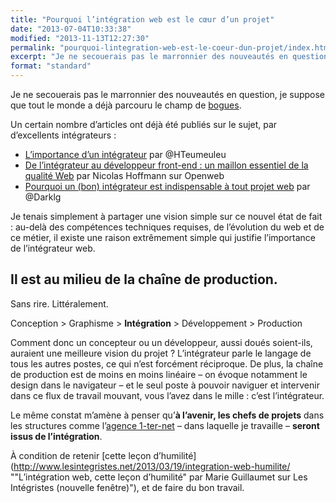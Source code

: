 ```yaml
---
title: "Pourquoi l’intégration web est le cœur d’un projet"
date: "2013-07-04T10:33:38"
modified: "2013-11-13T12:27:30"
permalink: "pourquoi-lintegration-web-est-le-coeur-dun-projet/index.html"
excerpt: "Je ne secouerais pas le marronnier des nouveautés en question, je suppose que tout le monde a déjà parcouru le champ de bogues. Un certain nombre d’articles ont déjà été publiés sur le sujet, par d’excellents intégrateurs : L’importance d’un intégrateur&nbsp;par @HTeumeuleu De l’intégrateur au développeur front-end&nbsp;: un maillon essentiel de la qualité Web&nbsp;par Nicolas \[…\] [Lire la suite de «&nbsp;Pourquoi l’intégration web est le cœur d’un projet&nbsp;» →](https://www.ffoodd.fr/pourquoi-lintegration-web-est-le-coeur-dun-projet/)"
format: "standard"
---
```

Je ne secouerais pas le marronnier des nouveautés en question, je suppose que tout le monde a déjà parcouru le champ de [bogues](http://www.linternaute.com/dictionnaire/fr/definition/bogue/ "Définition de bogue (nouvelle fenêtre)").

Un certain nombre d’articles ont déjà été publiés sur le sujet, par d’excellents intégrateurs :

* [L’importance d’un intégrateur](http://www.hteumeuleu.fr/l-importance-d-un-integrateur/ "L’importance d’un intégrateur (nouvelle fenêtre)")&nbsp;par @HTeumeuleu
* [De l’intégrateur au développeur front-end&nbsp;: un maillon essentiel de la qualité Web](http://openweb.eu.org/articles/integrateur-au-developpeur-front-end-un-maillon-essentiel-qualite-web "De l’intégrateur au développeur front-end&nbsp;: un maillon essentiel de la qualité Web (nouvelle fenêtre)")&nbsp;par Nicolas Hoffmann&nbsp;sur Openweb
* [Pourquoi un (bon) intégrateur est indispensable à tout projet web](http://darklg.me/2013/06/pourquoi-un-bon-integrateur-est-indispensable-a-tout-projet-web/ "Pourquoi un (bon) intégrateur est indispensable à tout projet web (nouvelle fenêtre)")&nbsp;par @Darklg

Je tenais simplement à partager une vision simple sur ce nouvel état de fait : au-delà des compétences techniques requises, de l’évolution du web et de ce métier, il existe une raison extrêmement simple qui justifie l’importance de l’intégrateur web.

## Il est au milieu de la chaîne de production.

Sans rire. Littéralement.

Conception > Graphisme > **Intégration** > Développement > Production

Comment donc un concepteur ou un développeur, aussi doués soient-ils, auraient une meilleure vision du projet ? L’intégrateur parle le langage de tous les autres postes, ce qui n’est forcément réciproque. De plus, la chaîne de production est de moins en moins linéaire – on évoque notamment le design dans le navigateur – et le seul poste à pouvoir naviguer et intervenir dans ce flux de travail mouvant, vous l’avez dans le mille : c’est l’intégrateur.

Le même constat m’amène à penser qu’**à l’avenir, les chefs de projets** dans les structures comme l’[agence 1-ter-net](http://www.1-ter-net.com "Création de site internet à Nantes (nouvelle fenêtre)") – dans laquelle je travaille – **seront issus de l’intégration**.

À condition de retenir [cette leçon d’humilité](http://www.lesintegristes.net/2013/03/19/integration-web-humilite/ ""L’intégration web, cette leçon d’humilité" par Marie Guillaumet sur Les Intégristes (nouvelle fenêtre)"), et de faire du bon travail.